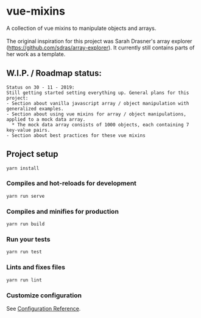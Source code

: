 # vue-mixins

A collection of vue mixins to manipulate objects and arrays.<br><br>
The original inspiration for this project was Sarah Drasner's array explorer (https://github.com/sdras/array-explorer). It currently still contains parts of her work as a template.

## W.I.P. / Roadmap status:
```
Status on 30 - 11 - 2019:
Still getting started setting everything up. General plans for this project:
- Section about vanilla javascript array / object manipulation with generalized examples.
- Section about using vue mixins for array / object manipulations, applied to a mock data array.
  * The mock data array consists of 1000 objects, each containing 7 key-value pairs.
- Section about best practices for these vue mixins
```

## Project setup
```
yarn install
```

### Compiles and hot-reloads for development
```
yarn run serve
```

### Compiles and minifies for production
```
yarn run build
```

### Run your tests
```
yarn run test
```

### Lints and fixes files
```
yarn run lint
```

### Customize configuration
See [Configuration Reference](https://cli.vuejs.org/config/).
